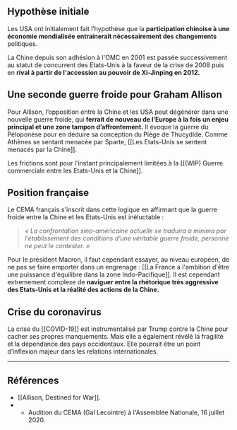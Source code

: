 ## Hypothèse initiale

Les USA ont initialement fait l’hypothèse que la **participation chinoise à une économie mondialisée entrainerait nécessairement des changements** politiques. 

La Chine depuis son adhésion à l'OMC en 2001 est passée successivement au statut de concurrent des Etats-Unis à la faveur de la crise de 2008 puis en **rival à partir de l'accession au pouvoir de Xi-Jinping en 2012.**

## Une seconde guerre froide pour Graham Allison

Pour Allison, l’opposition entre la Chine et les USA peut dégénérer dans une nouvelle guerre froide, qui **ferrait de nouveau de l’Europe à la fois un enjeu principal et une zone tampon d’affrontement.** Il évoque la guerre du Péloponèse pour en déduire sa conception du Piège de Thucydide. Comme Athènes se sentant menacée par Sparte, [[Les Etats-Unis se sentent menacés par la Chine]].

Les frictions sont pour l'instant principalement limitées à la [[(WIP) Guerre commerciale entre les Etats-Unis et la Chine]].

## Position française

Le CEMA français s'inscrit dans cette logique en affirmant que la guerre froide entre la Chine et les Etats-Unis est inéluctable :

>*« La confrontation sino-américaine actuelle se traduira a minima par l’établissement des conditions d’une véritable guerre froide, personne ne peut le contester. »*

Pour le président Macron, il faut cependant essayer, au niveau européen, de ne pas se faire emporter dans un engrenage : [[La France a l'ambition d'être une puissance d'équilibre dans la zone Indo-Pacifique]]. Il est cependant  extremement complexe de **naviguer entre la rhétorique très aggressive des Etats-Unis et la réalité des actions de la Chine.**

## Crise du coronavirus

La crise du [[COVID-19]] est instrumentalisé par Trump contre la Chine pour cacher ses propres manquements. Mais elle a également révélé la fragilité et la dépendance des pays occidentaux. Elle pourrait être un point d’inflexion majeur dans les relations internationales.

--- 

## Références

- [[Allison, Destined for War]].
- - Audition du CEMA (Gal Lecointre) à l'Assemblée Nationale, 16 juillet 2020.